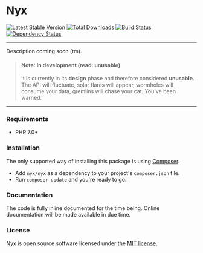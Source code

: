 # Nyx
[![Latest Stable Version](https://poser.pugx.org/nyx/nyx/v/stable.png)](https://packagist.org/packages/nyx/nyx)
[![Total Downloads](https://poser.pugx.org/nyx/nyx/downloads.png)](https://packagist.org/packages/nyx/nyx)
[![Build Status](https://travis-ci.org/unyx/nyx.png)](https://travis-ci.org/unyx/nyx)
[![Dependency Status](https://www.versioneye.com/user/projects/52754d84632bac4259000a0a/badge.png)](https://www.versioneye.com/user/projects/52754d84632bac4259000a0a)

-----

Description coming soon (tm).

> #### Note: In development (read: unusable)
> It is currently in its **design** phase and therefore considered **unusable**. The API will fluctuate, solar flares will
> appear, wormholes will consume your data, gremlins will chase your cat. You've been warned.

-----

### Requirements

- PHP 7.0+

### Installation

The only supported way of installing this package is using [Composer](http://getcomposer.org).

- Add `nyx/nyx` as a dependency to your project's `composer.json` file.
- Run `composer update` and you're ready to go.

### Documentation

The code is fully inline documented for the time being. Online documentation will be made available in due time.

### License

Nyx is open source software licensed under the [MIT license](http://opensource.org/licenses/MIT).
